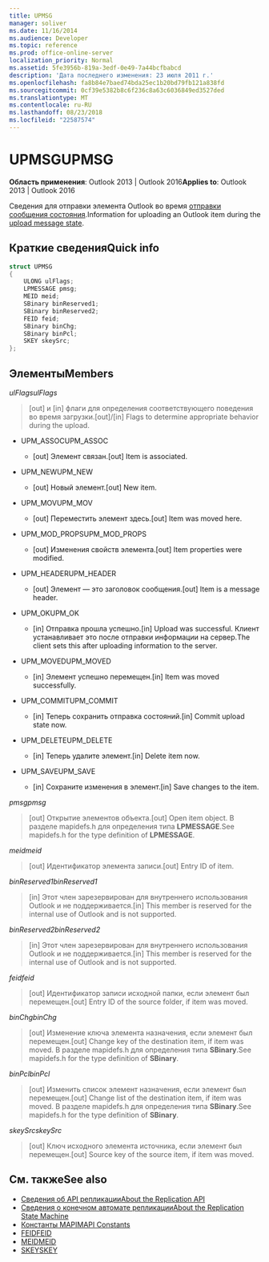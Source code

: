 ```yaml
---
title: UPMSG
manager: soliver
ms.date: 11/16/2014
ms.audience: Developer
ms.topic: reference
ms.prod: office-online-server
localization_priority: Normal
ms.assetid: 5fe3956b-819a-3edf-0e49-7a44bcfbabcd
description: 'Дата последнего изменения: 23 июля 2011 г.'
ms.openlocfilehash: fa8b84e7baed74bda25ec1b20bd79fb121a838fd
ms.sourcegitcommit: 0cf39e5382b8c6f236c8a63c6036849ed3527ded
ms.translationtype: MT
ms.contentlocale: ru-RU
ms.lasthandoff: 08/23/2018
ms.locfileid: "22587574"
---
```

# <a name="upmsg"></a><span data-ttu-id="66390-103">UPMSG</span><span class="sxs-lookup"><span data-stu-id="66390-103">UPMSG</span></span>

<span data-ttu-id="66390-104">**Область применения**: Outlook 2013 | Outlook 2016</span><span class="sxs-lookup"><span data-stu-id="66390-104">**Applies to**: Outlook 2013 | Outlook 2016</span></span> 
  
<span data-ttu-id="66390-105">Сведения для отправки элемента Outlook во время [отправки сообщения состояния](upload-message-state.md).</span><span class="sxs-lookup"><span data-stu-id="66390-105">Information for uploading an Outlook item during the [upload message state](upload-message-state.md).</span></span>
  
## <a name="quick-info"></a><span data-ttu-id="66390-106">Краткие сведения</span><span class="sxs-lookup"><span data-stu-id="66390-106">Quick info</span></span>

```cpp
struct UPMSG 
{ 
    ULONG ulFlags; 
    LPMESSAGE pmsg; 
    MEID meid; 
    SBinary binReserved1; 
    SBinary binReserved2; 
    FEID feid; 
    SBinary binChg; 
    SBinary binPcl; 
    SKEY skeySrc; 
};
```

## <a name="members"></a><span data-ttu-id="66390-107">Элементы</span><span class="sxs-lookup"><span data-stu-id="66390-107">Members</span></span>

 <span data-ttu-id="66390-108">_ulFlags_</span><span class="sxs-lookup"><span data-stu-id="66390-108">_ulFlags_</span></span>
  
> <span data-ttu-id="66390-109">[out] и [in] флаги для определения соответствующего поведения во время загрузки.</span><span class="sxs-lookup"><span data-stu-id="66390-109">[out]/[in] Flags to determine appropriate behavior during the upload.</span></span> 
    
  - <span data-ttu-id="66390-110">UPM_ASSOC</span><span class="sxs-lookup"><span data-stu-id="66390-110">UPM_ASSOC</span></span>
    
    - <span data-ttu-id="66390-111">[out] Элемент связан.</span><span class="sxs-lookup"><span data-stu-id="66390-111">[out] Item is associated.</span></span>
    
  - <span data-ttu-id="66390-112">UPM_NEW</span><span class="sxs-lookup"><span data-stu-id="66390-112">UPM_NEW</span></span>
    
    - <span data-ttu-id="66390-113">[out] Новый элемент.</span><span class="sxs-lookup"><span data-stu-id="66390-113">[out] New item.</span></span> 
    
  - <span data-ttu-id="66390-114">UPM_MOV</span><span class="sxs-lookup"><span data-stu-id="66390-114">UPM_MOV</span></span>
    
    - <span data-ttu-id="66390-115">[out] Переместить элемент здесь.</span><span class="sxs-lookup"><span data-stu-id="66390-115">[out] Item was moved here.</span></span>
    
  - <span data-ttu-id="66390-116">UPM_MOD_PROPS</span><span class="sxs-lookup"><span data-stu-id="66390-116">UPM_MOD_PROPS</span></span>
    
    - <span data-ttu-id="66390-117">[out] Изменения свойств элемента.</span><span class="sxs-lookup"><span data-stu-id="66390-117">[out] Item properties were modified.</span></span>
    
  - <span data-ttu-id="66390-118">UPM_HEADER</span><span class="sxs-lookup"><span data-stu-id="66390-118">UPM_HEADER</span></span>
    
    - <span data-ttu-id="66390-119">[out] Элемент — это заголовок сообщения.</span><span class="sxs-lookup"><span data-stu-id="66390-119">[out] Item is a message header.</span></span>
    
  - <span data-ttu-id="66390-120">UPM_OK</span><span class="sxs-lookup"><span data-stu-id="66390-120">UPM_OK</span></span>
    
    - <span data-ttu-id="66390-121">[in] Отправка прошла успешно.</span><span class="sxs-lookup"><span data-stu-id="66390-121">[in] Upload was successful.</span></span> <span data-ttu-id="66390-122">Клиент устанавливает это после отправки информации на сервер.</span><span class="sxs-lookup"><span data-stu-id="66390-122">The client sets this after uploading information to the server.</span></span>
    
  - <span data-ttu-id="66390-123">UPM_MOVED</span><span class="sxs-lookup"><span data-stu-id="66390-123">UPM_MOVED</span></span>
    
    - <span data-ttu-id="66390-124">[in] Элемент успешно перемещен.</span><span class="sxs-lookup"><span data-stu-id="66390-124">[in] Item was moved successfully.</span></span>
    
  - <span data-ttu-id="66390-125">UPM_COMMIT</span><span class="sxs-lookup"><span data-stu-id="66390-125">UPM_COMMIT</span></span>
    
    - <span data-ttu-id="66390-126">[in] Теперь сохранить отправка состояний.</span><span class="sxs-lookup"><span data-stu-id="66390-126">[in] Commit upload state now.</span></span>
    
  - <span data-ttu-id="66390-127">UPM_DELETE</span><span class="sxs-lookup"><span data-stu-id="66390-127">UPM_DELETE</span></span>
    
    - <span data-ttu-id="66390-128">[in] Теперь удалите элемент.</span><span class="sxs-lookup"><span data-stu-id="66390-128">[in] Delete item now.</span></span>
    
  - <span data-ttu-id="66390-129">UPM_SAVE</span><span class="sxs-lookup"><span data-stu-id="66390-129">UPM_SAVE</span></span>
    
    - <span data-ttu-id="66390-130">[in] Сохраните изменения в элемент.</span><span class="sxs-lookup"><span data-stu-id="66390-130">[in] Save changes to the item.</span></span>
    
<span data-ttu-id="66390-131">_pmsg_</span><span class="sxs-lookup"><span data-stu-id="66390-131">_pmsg_</span></span>
  
> <span data-ttu-id="66390-132">[out] Открытие элементов объекта.</span><span class="sxs-lookup"><span data-stu-id="66390-132">[out] Open item object.</span></span> <span data-ttu-id="66390-133">В разделе mapidefs.h для определения типа **LPMESSAGE**.</span><span class="sxs-lookup"><span data-stu-id="66390-133">See mapidefs.h for the type definition of **LPMESSAGE**.</span></span> 
    
<span data-ttu-id="66390-134">_meid_</span><span class="sxs-lookup"><span data-stu-id="66390-134">_meid_</span></span>
  
> <span data-ttu-id="66390-135">[out] Идентификатор элемента записи.</span><span class="sxs-lookup"><span data-stu-id="66390-135">[out] Entry ID of item.</span></span>
    
<span data-ttu-id="66390-136">_binReserved1_</span><span class="sxs-lookup"><span data-stu-id="66390-136">_binReserved1_</span></span>
  
> <span data-ttu-id="66390-137">[in] Этот член зарезервирован для внутреннего использования Outlook и не поддерживается.</span><span class="sxs-lookup"><span data-stu-id="66390-137">[in] This member is reserved for the internal use of Outlook and is not supported.</span></span> 
    
<span data-ttu-id="66390-138">_binReserved2_</span><span class="sxs-lookup"><span data-stu-id="66390-138">_binReserved2_</span></span>
  
> <span data-ttu-id="66390-139">[in] Этот член зарезервирован для внутреннего использования Outlook и не поддерживается.</span><span class="sxs-lookup"><span data-stu-id="66390-139">[in] This member is reserved for the internal use of Outlook and is not supported.</span></span> 
    
<span data-ttu-id="66390-140">_feid_</span><span class="sxs-lookup"><span data-stu-id="66390-140">_feid_</span></span>
  
> <span data-ttu-id="66390-141">[out] Идентификатор записи исходной папки, если элемент был перемещен.</span><span class="sxs-lookup"><span data-stu-id="66390-141">[out] Entry ID of the source folder, if item was moved.</span></span>
    
<span data-ttu-id="66390-142">_binChg_</span><span class="sxs-lookup"><span data-stu-id="66390-142">_binChg_</span></span>
  
> <span data-ttu-id="66390-143">[out] Изменение ключа элемента назначения, если элемент был перемещен.</span><span class="sxs-lookup"><span data-stu-id="66390-143">[out] Change key of the destination item, if item was moved.</span></span> <span data-ttu-id="66390-144">В разделе mapidefs.h для определения типа **SBinary**.</span><span class="sxs-lookup"><span data-stu-id="66390-144">See mapidefs.h for the type definition of **SBinary**.</span></span> 
    
<span data-ttu-id="66390-145">_binPcl_</span><span class="sxs-lookup"><span data-stu-id="66390-145">_binPcl_</span></span>
  
> <span data-ttu-id="66390-146">[out] Изменить список элемент назначения, если элемент был перемещен.</span><span class="sxs-lookup"><span data-stu-id="66390-146">[out] Change list of the destination item, if item was moved.</span></span> <span data-ttu-id="66390-147">В разделе mapidefs.h для определения типа **SBinary**.</span><span class="sxs-lookup"><span data-stu-id="66390-147">See mapidefs.h for the type definition of **SBinary**.</span></span> 
    
<span data-ttu-id="66390-148">_skeySrc_</span><span class="sxs-lookup"><span data-stu-id="66390-148">_skeySrc_</span></span>
  
> <span data-ttu-id="66390-149">[out] Ключ исходного элемента источника, если элемент был перемещен.</span><span class="sxs-lookup"><span data-stu-id="66390-149">[out] Source key of the source item, if item was moved.</span></span>
    
## <a name="see-also"></a><span data-ttu-id="66390-150">См. также</span><span class="sxs-lookup"><span data-stu-id="66390-150">See also</span></span>

- [<span data-ttu-id="66390-151">Сведения об API репликации</span><span class="sxs-lookup"><span data-stu-id="66390-151">About the Replication API</span></span>](about-the-replication-api.md)
- [<span data-ttu-id="66390-152">Сведения о конечном автомате репликации</span><span class="sxs-lookup"><span data-stu-id="66390-152">About the Replication State Machine</span></span>](about-the-replication-state-machine.md)
- [<span data-ttu-id="66390-153">Константы MAPI</span><span class="sxs-lookup"><span data-stu-id="66390-153">MAPI Constants</span></span>](mapi-constants.md)
- [<span data-ttu-id="66390-154">FEID</span><span class="sxs-lookup"><span data-stu-id="66390-154">FEID</span></span>](feid.md)
- [<span data-ttu-id="66390-155">MEID</span><span class="sxs-lookup"><span data-stu-id="66390-155">MEID</span></span>](meid.md)
- [<span data-ttu-id="66390-156">SKEY</span><span class="sxs-lookup"><span data-stu-id="66390-156">SKEY</span></span>](skey.md)

